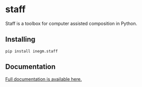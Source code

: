 # staff

Staff is a toolbox for computer assisted composition in Python.

## Installing

```
pip install inegm.staff
```

## Documentation

[Full documentation is available here.](https://inegm.github.io/staff/)